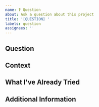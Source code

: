 ```yaml
---
name: ❓ Question
about: Ask a question about this project
title: '[QUESTION] '
labels: question
assignees: ''
---
```


## Question
<!-- Clearly state your question -->

## Context
<!-- Provide any relevant context that might help us better understand and answer your question -->

## What I've Already Tried
<!-- If applicable, describe what you've already looked into or attempted -->

## Additional Information
<!-- Add any other information or screenshots that might be helpful -->